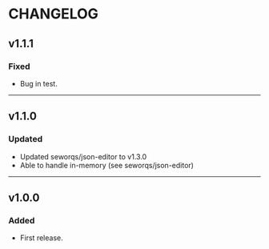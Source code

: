# CHANGELOG

## v1.1.1

### Fixed
- Bug in test.

--- 

## v1.1.0

### Updated
- Updated seworqs/json-editor to v1.3.0
- Able to handle in-memory (see seworqs/json-editor)

---

## v1.0.0

### Added
- First release.


